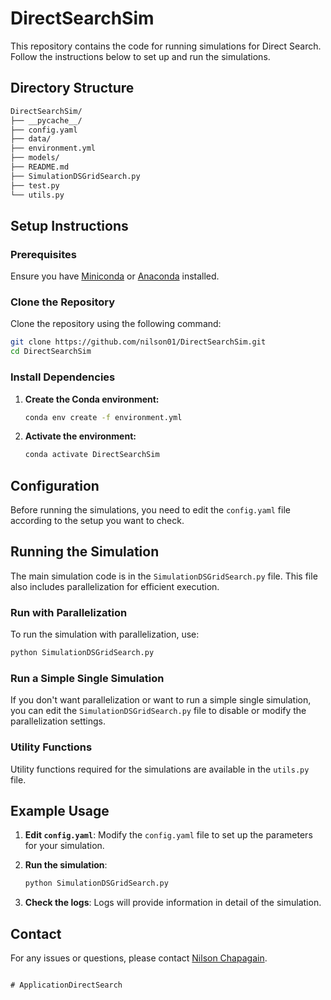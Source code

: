 
# DirectSearchSim

This repository contains the code for running simulations for Direct Search. Follow the instructions below to set up and run the simulations.

## Directory Structure

```sh
DirectSearchSim/
├── __pycache__/
├── config.yaml
├── data/
├── environment.yml
├── models/
├── README.md
├── SimulationDSGridSearch.py
├── test.py
└── utils.py
```

## Setup Instructions

### Prerequisites

Ensure you have [Miniconda](https://docs.conda.io/en/latest/miniconda.html) or [Anaconda](https://www.anaconda.com/products/distribution) installed.

### Clone the Repository

Clone the repository using the following command:

```sh
git clone https://github.com/nilson01/DirectSearchSim.git
cd DirectSearchSim
```

### Install Dependencies

1. **Create the Conda environment:**

   ```sh
   conda env create -f environment.yml
   ```

2. **Activate the environment:**

   ```sh
   conda activate DirectSearchSim
   ```

## Configuration

Before running the simulations, you need to edit the `config.yaml` file according to the setup you want to check.

## Running the Simulation

The main simulation code is in the `SimulationDSGridSearch.py` file. This file also includes parallelization for efficient execution.

### Run with Parallelization

To run the simulation with parallelization, use:

```sh
python SimulationDSGridSearch.py
```

### Run a Simple Single Simulation

If you don't want parallelization or want to run a simple single simulation, you can edit the `SimulationDSGridSearch.py` file to disable or modify the parallelization settings.

### Utility Functions

Utility functions required for the simulations are available in the `utils.py` file.


## Example Usage

1. **Edit `config.yaml`**:
   Modify the `config.yaml` file to set up the parameters for your simulation.

2. **Run the simulation**:
   ```sh
   python SimulationDSGridSearch.py
   ```

3. **Check the logs**:
   Logs will provide information in detail of the simulation.

## Contact

For any issues or questions, please contact [Nilson Chapagain](mailto:nilson.chapagain@gmail.com).
```

# ApplicationDirectSearch
